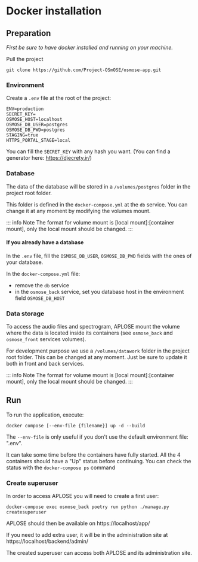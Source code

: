 # Docker installation

## Preparation

_First be sure to have docker installed and running on your machine._

Pull the project
```shell
git clone https://github.com/Project-OSmOSE/osmose-app.git
```

### Environment
Create a `.env` file at the root of the project:
```.env
ENV=production
SECRET_KEY=
OSMOSE_HOST=localhost
OSMOSE_DB_USER=postgres
OSMOSE_DB_PWD=postgres
STAGING=true
HTTPS_PORTAL_STAGE=local
```
You can fill the `SECRET_KEY` with any hash you want. (You can find a generator here: https://djecrety.ir/)

### Database
The data of the database will be stored in a `/volumes/postgres` folder in the project root folder.

This folder is defined in the `docker-compose.yml` at the `db` service.
You can change it at any moment by modifying the volumes mount.

::: info Note
The format for volume mount is [local mount]:[container mount], only the local mount should be changed.
:::

#### If you already have a database

In the `.env` file, fill the `OSMOSE_DB_USER`, `OSMOSE_DB_PWD` fields with the ones of your database.

In the `docker-compose.yml` file:
- remove the `db` service
- in the `osmose_back` service, set you database host in the environment field `OSMOSE_DB_HOST`


### Data storage

To access the audio files and spectrogram, APLOSE mount the volume where the data is located inside its containers (see `osmose_back` and `osmose_front` services volumes).

For development purpose we use a `/volumes/datawork` folder in the project root folder. This can be changed at any moment. Just be sure to update it both in front and back services.

::: info Note
The format for volume mount is [local mount]:[container mount], only the local mount should be changed.
:::



## Run

To run the application, execute:
```shell
docker compose [--env-file {filename}] up -d --build
```
The `--env-file` is only useful if you  don't use the default environment file: ".env".

It can take some time before the containers have fully started. All the 4 containers should have a "Up" status before continuing. You can check the status with the `docker-compose ps` command

### Create superuser

In order to access APLOSE you will need to create a first user:
```shell
docker-compose exec osmose_back poetry run python ./manage.py createsuperuser
```

APLOSE should then be available on https://localhost/app/

If you need to add extra user, it will be in the administration site at https://localhost/backend/admin/

The created superuser can access both APLOSE and its administration site.

